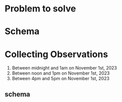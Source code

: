 # Problem to solve
# Schema
# Collecting Observations
1. Between midnight and 1am on November 1st, 2023
2. Between noon and 1pm on November 1st, 2023
3. Between 4pm and 5pm on November 1st, 2023

## schema
```mermaid

```